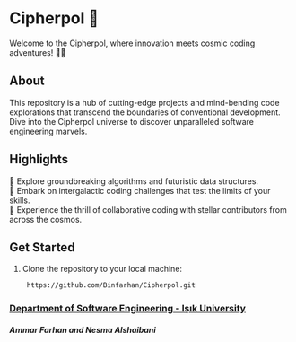 # Cipherpol 🚀

Welcome to the Cipherpol, where innovation meets cosmic coding adventures! 🌌✨

## About

This repository is a hub of cutting-edge projects and mind-bending code explorations that transcend the boundaries of conventional development. Dive into the Cipherpol universe to discover unparalleled software engineering marvels.

## Highlights

🔬 Explore groundbreaking algorithms and futuristic data structures.  
🚀 Embark on intergalactic coding challenges that test the limits of your skills.  
🌟 Experience the thrill of collaborative coding with stellar contributors from across the cosmos.

## Get Started

1. Clone the repository to your local machine:
   ```bash
    https://github.com/Binfarhan/Cipherpol.git

### [Department of Software Engineering - Işık University](https://www.isikun.edu.tr/akademik/muhendislik-fakultesi/bolumler-ve-programlar/bilgisayar-muhendisligi/programlar/lisans-programi/yazilim-muhendisligi)
#### ***Ammar Farhan and Nesma Alshaibani***
